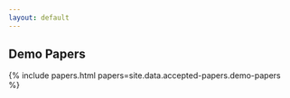 ```yaml
---
layout: default
---
```


<h2>Demo Papers</h2>
{% include papers.html papers=site.data.accepted-papers.demo-papers %}
